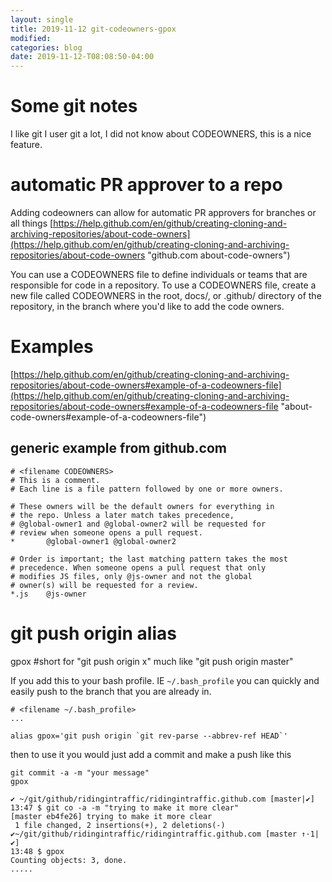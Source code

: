 ```yaml
---
layout: single
title: 2019-11-12 git-codeowners-gpox
modified:
categories: blog
date: 2019-11-12-T08:08:50-04:00
---
```


# Some git notes
I like git I user git a lot, I did not know about CODEOWNERS, this is a nice feature.

# automatic PR approver to a repo
Adding codeowners can allow for automatic PR approvers for branches or all things
[https://help.github.com/en/github/creating-cloning-and-archiving-repositories/about-code-owners](https://help.github.com/en/github/creating-cloning-and-archiving-repositories/about-code-owners "github.com about-code-owners")

You can use a CODEOWNERS file to define individuals or teams that are responsible for code in a repository.
To use a CODEOWNERS file, create a new file called CODEOWNERS in the root, docs/, or .github/ directory of the repository, in the branch where you'd like to add the code owners.

# Examples
[https://help.github.com/en/github/creating-cloning-and-archiving-repositories/about-code-owners#example-of-a-codeowners-file](https://help.github.com/en/github/creating-cloning-and-archiving-repositories/about-code-owners#example-of-a-codeowners-file "about-code-owners#example-of-a-codeowners-file")
## generic example from github.com
```
# <filename CODEOWNERS>
# This is a comment.
# Each line is a file pattern followed by one or more owners.

# These owners will be the default owners for everything in
# the repo. Unless a later match takes precedence,
# @global-owner1 and @global-owner2 will be requested for
# review when someone opens a pull request.
*       @global-owner1 @global-owner2

# Order is important; the last matching pattern takes the most
# precedence. When someone opens a pull request that only
# modifies JS files, only @js-owner and not the global
# owner(s) will be requested for a review.
*.js    @js-owner
```


# git push origin alias
gpox #short for "git push origin x" much like "git push origin master"

If you add this to your bash profile. IE `~/.bash_profile` you can quickly and easily push to the branch that you are already in.
```
# <filename ~/.bash_profile>
...

alias gpox='git push origin `git rev-parse --abbrev-ref HEAD`'
```

then to use it you would just add a commit and make a push like this
```
git commit -a -m "your message"
gpox 
```
```
✔ ~/git/github/ridingintraffic/ridingintraffic.github.com [master|✔]
13:47 $ git co -a -m "trying to make it more clear"
[master eb4fe26] trying to make it more clear
 1 file changed, 2 insertions(+), 2 deletions(-)
✔~/git/github/ridingintraffic/ridingintraffic.github.com [master ↑·1|✔]
13:48 $ gpox
Counting objects: 3, done.
.....
```
